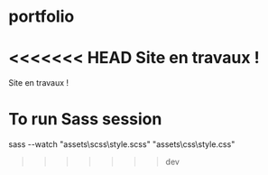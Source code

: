 # portfolio
<<<<<<< HEAD
Site en travaux !
=======

Site en travaux !

# To run Sass session

sass --watch "assets\scss\style.scss" "assets\css\style.css"
>>>>>>> dev
